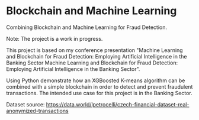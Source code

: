 # Blockchain and Machine Learning
Combining Blockchain and Machine Learning for Fraud Detection.

Note: The project is a work in progress.

This project is based on my conference presentation "Machine Learning and Blockchain for Fraud Detection: Employing Artificial Intelligence in the Banking Sector Machine Learning and Blockchain for Fraud Detection: Employing Artificial Intelligence in the Banking Sector".

Using Python demonstrate how an XGBoosted K-means algorithm can be combined with a simple blockchain in order to detect and prevent fraudulent transactions. 
The intended use case for this project is in the Banking Sector.

Dataset source: https://data.world/lpetrocelli/czech-financial-dataset-real-anonymized-transactions
